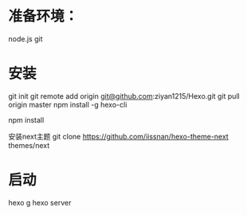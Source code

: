 


# 准备环境：
node.js
git

# 安装
git init
git remote add origin git@github.com:ziyan1215/Hexo.git
git pull origin master
npm install -g hexo-cli

npm install

安装next主题
git clone https://github.com/iissnan/hexo-theme-next themes/next


# 启动
hexo g
hexo server
